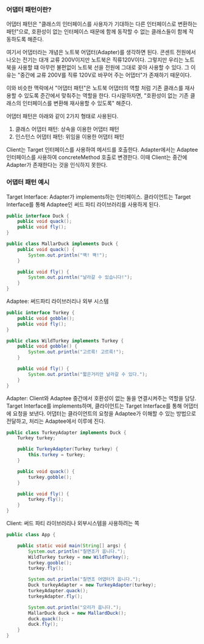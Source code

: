 ### 어댑터 패턴이란?

어댑터 패턴은 "클래스의 인터페이스를 사용자가 기대하는 다른 인터페이스로 변환하는 패턴"으로,
호환성이 없는 인터페이스 때문에 함께 동작할 수 없는 클래스들이 함께 작동하도록 해준다.

여기서 어댑터라는 개념은 노트북 어댑터(Adapter)를 생각하면 된다. 콘센트 전원에서 나오는 전기는 대개 교류 200V이지만
노트북은 직류120V이다. 그렇지만 우리는 노트북을 사용할 떄 아무런 불편없이 노트북 선을 전원에 그대로 꽂아 사용할 수 있다.
그 이유는 "중간에 교류 200V를 직류 120V로 바꾸어 주는 어댑터"가 존재하기 때문이다.

이와 비슷한 맥락에서 "어댑터 패턴"은 노트북 어댑터의 역할 처럼 기존 클래스를 재사용할 수 있도록 준간에서 맞춰주는 역할을 한다.
다시말하자면, "호환성이 없는 기존 클래스의 인터페이스를 변환해 재사용할 수 있도록" 해준다.

어댑터 패턴은 아래와 같이 2가지 형태로 사용된다.

1. 클래스 어댑터 패턴: 상속을 이용한 어댑터 패턴
2. 인스턴스 어댑터 패턴: 위임을 이용한 어댑터 패턴

Client는 Target 인터페이스를 사용하여 메서드를 호출한다. Adapter에서는 Adaptee 인터페이스를 사용하여 concreteMethod 호출로 변경한다. 이때 Client는 중간에 Adapter가 존재한다는 것을 인식하지 못한다.

### 어댑터 패턴 예시

Target Interface: Adapter가 implements하는 인터페이스. 클라이언트는 Target Interface를 통해 Adaptee인 써드 파티 라이브러리를 사용하게 된다.

```java
public interface Duck {
    public void quack();
    public void fly();
}

public class MallarDuck implements Duck {
    public void quack() {
        System.out.println("꽥! 꽥!");
    }

    public void fly() {
        System.out.pirntln("날라갈 수 있습니다!");
    }
}
```

Adaptee: 써드파티 라이브러리나 외부 시스템

```java
public interface Turkey {
    public void gobble();
    public void fly();
}

public class WildTurkey implements Turkey {
    public void gobble() {
        System.out.println("고르륵! 고르륵!");
    }

    public void fly() {
        System.out.println("짧은거리만 날라갈 수 있다.");
    }
}
```

Adapter: Client와 Adaptee 중간에서 호환성이 없는 둘을 연결시켜주는 역할을 담당. Target Interface를 implements하며,
클라이언트는 Target Interface를 통해 어댑터에 요청을 보낸다. 어댑터는 클라이언트의 요청을 Adaptee가 이해할 수 있는 방법으로 전달하고, 처리는 Adaptee에서 이루에 진다.

```java
public class TurkeyAdapter implements Duck {
    Turkey turkey;

    public TurkeyAdapter(Turkey turkey) {
        this.turkey = turkey;
    }

    public void quack() {
        turkey.gobble();
    }

    public void fly() {
        turkey.fly();
    }
}
```

Client: 써드 파티 라이브러리나 외부시스템을 사용하려는 쪽

```java
public class App {

    public static void main(String[] args) {
        System.out.println("칠면조가 웁니다.");
        WildTurkey turkey = new WildTurkey();
        turkey.gooble();
        turkey.fly();

        System.out.println("칠면조 어댑터가 웁니다.");
        Duck turkeyAdapter = new TurkeyAdapter(turkey);
        turkeyAdapter.quack();
        turkeyAdapter.fly();

        System.out.println("오리가 웁니다.");
        MallarDuck duck = new MallardDuck();
        duck.quack();
        duck.fly();
    }
}
```
